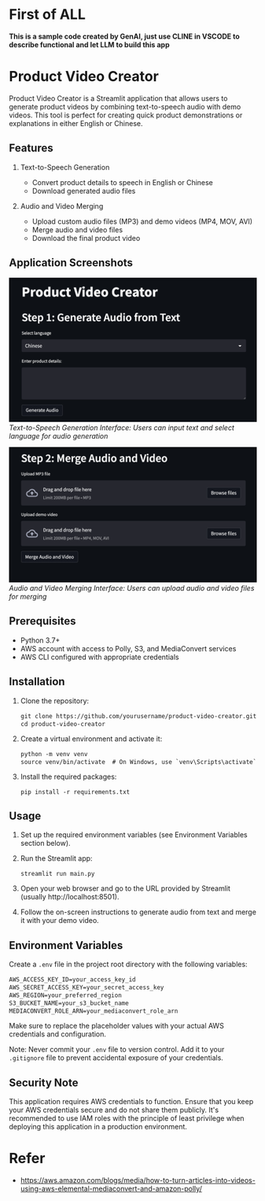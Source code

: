 # First of ALL

**This is a sample code created by GenAI, just use CLINE in VSCODE to describe functional and let LLM to build this app**


# Product Video Creator

Product Video Creator is a Streamlit application that allows users to generate product videos by combining text-to-speech audio with demo videos. This tool is perfect for creating quick product demonstrations or explanations in either English or Chinese.

## Features

1. Text-to-Speech Generation
   - Convert product details to speech in English or Chinese
   - Download generated audio files

2. Audio and Video Merging
   - Upload custom audio files (MP3) and demo videos (MP4, MOV, AVI)
   - Merge audio and video files
   - Download the final product video

## Application Screenshots

![Text-to-Speech Generation Interface](./image1.png)
*Text-to-Speech Generation Interface: Users can input text and select language for audio generation*

![Audio and Video Merging Interface](./image2.png)
*Audio and Video Merging Interface: Users can upload audio and video files for merging*

## Prerequisites

- Python 3.7+
- AWS account with access to Polly, S3, and MediaConvert services
- AWS CLI configured with appropriate credentials

## Installation

1. Clone the repository:
   ```
   git clone https://github.com/yourusername/product-video-creator.git
   cd product-video-creator
   ```

2. Create a virtual environment and activate it:
   ```
   python -m venv venv
   source venv/bin/activate  # On Windows, use `venv\Scripts\activate`
   ```

3. Install the required packages:
   ```
   pip install -r requirements.txt
   ```

## Usage

1. Set up the required environment variables (see Environment Variables section below).

2. Run the Streamlit app:
   ```
   streamlit run main.py
   ```

3. Open your web browser and go to the URL provided by Streamlit (usually http://localhost:8501).

4. Follow the on-screen instructions to generate audio from text and merge it with your demo video.

## Environment Variables

Create a `.env` file in the project root directory with the following variables:

```
AWS_ACCESS_KEY_ID=your_access_key_id
AWS_SECRET_ACCESS_KEY=your_secret_access_key
AWS_REGION=your_preferred_region
S3_BUCKET_NAME=your_s3_bucket_name
MEDIACONVERT_ROLE_ARN=your_mediaconvert_role_arn
```

Make sure to replace the placeholder values with your actual AWS credentials and configuration.

Note: Never commit your `.env` file to version control. Add it to your `.gitignore` file to prevent accidental exposure of your credentials.

## Security Note

This application requires AWS credentials to function. Ensure that you keep your AWS credentials secure and do not share them publicly. It's recommended to use IAM roles with the principle of least privilege when deploying this application in a production environment.


# Refer

- https://aws.amazon.com/blogs/media/how-to-turn-articles-into-videos-using-aws-elemental-mediaconvert-and-amazon-polly/
